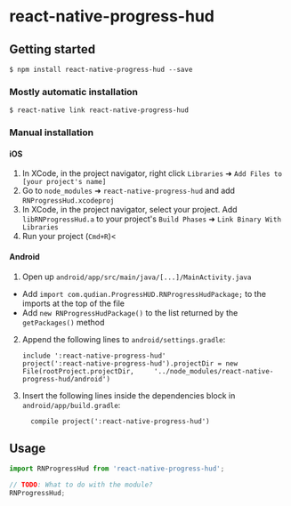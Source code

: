 
# react-native-progress-hud

## Getting started

`$ npm install react-native-progress-hud --save`

### Mostly automatic installation

`$ react-native link react-native-progress-hud`

### Manual installation


#### iOS

1. In XCode, in the project navigator, right click `Libraries` ➜ `Add Files to [your project's name]`
2. Go to `node_modules` ➜ `react-native-progress-hud` and add `RNProgressHud.xcodeproj`
3. In XCode, in the project navigator, select your project. Add `libRNProgressHud.a` to your project's `Build Phases` ➜ `Link Binary With Libraries`
4. Run your project (`Cmd+R`)<

#### Android

1. Open up `android/app/src/main/java/[...]/MainActivity.java`
  - Add `import com.qudian.ProgressHUD.RNProgressHudPackage;` to the imports at the top of the file
  - Add `new RNProgressHudPackage()` to the list returned by the `getPackages()` method
2. Append the following lines to `android/settings.gradle`:
  	```
  	include ':react-native-progress-hud'
  	project(':react-native-progress-hud').projectDir = new File(rootProject.projectDir, 	'../node_modules/react-native-progress-hud/android')
  	```
3. Insert the following lines inside the dependencies block in `android/app/build.gradle`:
  	```
      compile project(':react-native-progress-hud')
  	```


## Usage
```javascript
import RNProgressHud from 'react-native-progress-hud';

// TODO: What to do with the module?
RNProgressHud;
```
  